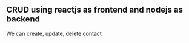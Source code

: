 <h2> CRUD using reactjs as frontend and nodejs as backend</h2>

We can create, update, delete contact 
 
 
